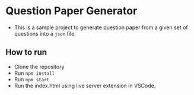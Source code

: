 # Question Paper Generator

- This is a sample project to generate question paper from a given set of questions into a `json` file.

## How to run

- Clone the repository
- Run `npm install`
- Run `npm start`
- Run the index.html using live server extension in VSCode.
